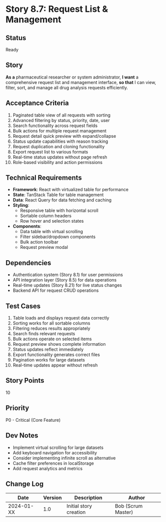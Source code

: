 # Story 8.7: Request List & Management

## Status
Ready

## Story
**As a** pharmaceutical researcher or system administrator,
**I want** a comprehensive request list and management interface,
**so that** I can view, filter, sort, and manage all drug analysis requests efficiently.

## Acceptance Criteria
1. Paginated table view of all requests with sorting
2. Advanced filtering by status, priority, date, user
3. Search functionality across request fields
4. Bulk actions for multiple request management
5. Request detail quick preview with expand/collapse
6. Status update capabilities with reason tracking
7. Request duplication and cloning functionality
8. Export request list to various formats
9. Real-time status updates without page refresh
10. Role-based visibility and action permissions

## Technical Requirements
- **Framework**: React with virtualized table for performance
- **State**: TanStack Table for table management
- **Data**: React Query for data fetching and caching
- **Styling**:
  - Responsive table with horizontal scroll
  - Sortable column headers
  - Row hover and selection states
- **Components**:
  - Data table with virtual scrolling
  - Filter sidebar/dropdown components
  - Bulk action toolbar
  - Request preview modal

## Dependencies
- Authentication system (Story 8.1) for user permissions
- API integration layer (Story 8.5) for data operations
- Real-time updates (Story 8.21) for live status changes
- Backend API for request CRUD operations

## Test Cases
1. Table loads and displays request data correctly
2. Sorting works for all sortable columns
3. Filtering reduces results appropriately
4. Search finds relevant requests
5. Bulk actions operate on selected items
6. Request preview shows complete information
7. Status updates reflect immediately
8. Export functionality generates correct files
9. Pagination works for large datasets
10. Real-time updates appear without refresh

## Story Points
10

## Priority
P0 - Critical (Core Feature)

## Dev Notes
- Implement virtual scrolling for large datasets
- Add keyboard navigation for accessibility
- Consider implementing infinite scroll as alternative
- Cache filter preferences in localStorage
- Add request analytics and metrics

## Change Log
| Date | Version | Description | Author |
|------|---------|-------------|--------|
| 2024-01-XX | 1.0 | Initial story creation | Bob (Scrum Master) |